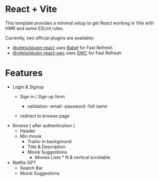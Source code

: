 # React + Vite

This template provides a minimal setup to get React working in Vite with HMR and some ESLint rules.

Currently, two official plugins are available:

- [@vitejs/plugin-react](https://github.com/vitejs/vite-plugin-react/blob/main/packages/plugin-react/README.md) uses [Babel](https://babeljs.io/) for Fast Refresh
- [@vitejs/plugin-react-swc](https://github.com/vitejs/vite-plugin-react-swc) uses [SWC](https://swc.rs/) for Fast Refresh



 # Features
 - Login & Signup
    - Sign in / Sign up form
        - validation
            -email
            -password
            -full name

    - redirect to browse page
 - Browse ( after authentication )
    - Header
    - Min movie
        - Trailor in background
        - Title & Description
        - Movie Suggestions 
            - Movies Lists * N & vertical scrollable 
- Netflix GPT
    - Search Bar
    - Movie Suggestions
     